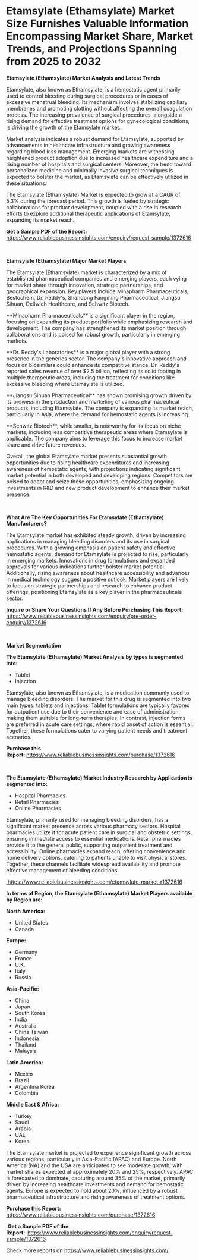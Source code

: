 <p><h1>Etamsylate (Ethamsylate) Market Size Furnishes Valuable Information Encompassing Market Share, Market Trends, and Projections Spanning from 2025 to 2032</h1></p><p><strong>Etamsylate (Ethamsylate) Market Analysis and Latest Trends</strong></p>
<p><p>Etamsylate, also known as Ethamsylate, is a hemostatic agent primarily used to control bleeding during surgical procedures or in cases of excessive menstrual bleeding. Its mechanism involves stabilizing capillary membranes and promoting clotting without affecting the overall coagulation process. The increasing prevalence of surgical procedures, alongside a rising demand for effective treatment options for gynecological conditions, is driving the growth of the Etamsylate market.</p><p>Market analysis indicates a robust demand for Etamsylate, supported by advancements in healthcare infrastructure and growing awareness regarding blood loss management. Emerging markets are witnessing heightened product adoption due to increased healthcare expenditure and a rising number of hospitals and surgical centers. Moreover, the trend toward personalized medicine and minimally invasive surgical techniques is expected to bolster the market, as Etamsylate can be effectively utilized in these situations.</p><p>The Etamsylate (Ethamsylate) Market is expected to grow at a CAGR of 5.3% during the forecast period. This growth is fueled by strategic collaborations for product development, coupled with a rise in research efforts to explore additional therapeutic applications of Etamsylate, expanding its market reach.</p></p>
<p><strong>Get a Sample PDF of the Report:&nbsp;</strong> <a href="https://www.reliablebusinessinsights.com/enquiry/request-sample/1372616?utm_campaign=3007&utm_medium=2&utm_source=Github&utm_content=ia&utm_term=22032025&utm_id=etamsylate-ethamsylate">https://www.reliablebusinessinsights.com/enquiry/request-sample/1372616</a></p>
<p>&nbsp;</p>
<p><strong>Etamsylate (Ethamsylate) Major Market Players</strong></p>
<p><p>The Etamsylate (Ethamsylate) market is characterized by a mix of established pharmaceutical companies and emerging players, each vying for market share through innovation, strategic partnerships, and geographical expansion. Key players include Minapharm Pharmaceuticals, Bestochem, Dr. Reddy's, Shandong Fangming Pharmaceutical, Jiangsu Sihuan, Dellwich Healthcare, and Schwitz Biotech.</p><p>**Minapharm Pharmaceuticals** is a significant player in the region, focusing on expanding its product portfolio while emphasizing research and development. The company has strengthened its market position through collaborations and is poised for robust growth, particularly in emerging markets.</p><p>**Dr. Reddy's Laboratories** is a major global player with a strong presence in the generics sector. The company's innovative approach and focus on biosimilars could enhance its competitive stance. Dr. Reddy's reported sales revenue of over $2.5 billion, reflecting its solid footing in multiple therapeutic areas, including the treatment for conditions like excessive bleeding where Etamsylate is utilized.</p><p>**Jiangsu Sihuan Pharmaceutical** has shown promising growth driven by its prowess in the production and marketing of various pharmaceutical products, including Etamsylate. The company is expanding its market reach, particularly in Asia, where the demand for hemostatic agents is increasing.</p><p>**Schwitz Biotech**, while smaller, is noteworthy for its focus on niche markets, including less competitive therapeutic areas where Etamsylate is applicable. The company aims to leverage this focus to increase market share and drive future revenues.</p><p>Overall, the global Etamsylate market presents substantial growth opportunities due to rising healthcare expenditures and increasing awareness of hemostatic agents, with projections indicating significant market potential in both developed and developing regions. Competitors are poised to adapt and seize these opportunities, emphasizing ongoing investments in R&D and new product development to enhance their market presence.</p></p>
<p>&nbsp;</p>
<p><strong>What Are The Key Opportunities For Etamsylate (Ethamsylate) Manufacturers?</strong></p>
<p><p>The Etamsylate market has exhibited steady growth, driven by increasing applications in managing bleeding disorders and its use in surgical procedures. With a growing emphasis on patient safety and effective hemostatic agents, demand for Etamsylate is projected to rise, particularly in emerging markets. Innovations in drug formulations and expanded approvals for various indications further bolster market potential. Additionally, rising awareness about healthcare accessibility and advances in medical technology suggest a positive outlook. Market players are likely to focus on strategic partnerships and research to enhance product offerings, positioning Etamsylate as a key player in the pharmaceuticals sector.</p></p>
<p><strong>Inquire or Share Your Questions If Any Before Purchasing This Report:</strong> <a href="https://www.reliablebusinessinsights.com/enquiry/pre-order-enquiry/1372616?utm_campaign=3007&utm_medium=2&utm_source=Github&utm_content=ia&utm_term=22032025&utm_id=etamsylate-ethamsylate">https://www.reliablebusinessinsights.com/enquiry/pre-order-enquiry/1372616</a></p>
<p>&nbsp;</p>
<p><strong>Market Segmentation</strong></p>
<p><strong>The Etamsylate (Ethamsylate) Market Analysis by types is segmented into:</strong></p>
<p><ul><li>Tablet</li><li>Injection</li></ul></p>
<p><p>Etamsylate, also known as Ethamsylate, is a medication commonly used to manage bleeding disorders. The market for this drug is segmented into two main types: tablets and injections. Tablet formulations are typically favored for outpatient use due to their convenience and ease of administration, making them suitable for long-term therapies. In contrast, injection forms are preferred in acute care settings, where rapid onset of action is essential. Together, these formulations cater to varying patient needs and treatment scenarios.</p></p>
<p><strong>Purchase this Report:&nbsp;</strong><a href="https://www.reliablebusinessinsights.com/purchase/1372616?utm_campaign=3007&utm_medium=2&utm_source=Github&utm_content=ia&utm_term=22032025&utm_id=etamsylate-ethamsylate">https://www.reliablebusinessinsights.com/purchase/1372616</a></p>
<p>&nbsp;</p>
<p><strong>The Etamsylate (Ethamsylate) Market Industry Research by Application is segmented into:</strong></p>
<p><ul><li>Hospital Pharmacies</li><li>Retail Pharmacies</li><li>Online Pharmacies</li></ul></p>
<p><p>Etamsylate, primarily used for managing bleeding disorders, has a significant market presence across various pharmacy sectors. Hospital pharmacies utilize it for acute patient care in surgical and obstetric settings, ensuring immediate access to essential medications. Retail pharmacies provide it to the general public, supporting outpatient treatment and accessibility. Online pharmacies expand reach, offering convenience and home delivery options, catering to patients unable to visit physical stores. Together, these channels facilitate widespread availability and promote effective management of bleeding conditions.</p></p>
<p><a href="https://www.reliablebusinessinsights.com/etamsylate-market-r1372616?utm_campaign=3007&utm_medium=2&utm_source=Github&utm_content=ia&utm_term=22032025&utm_id=etamsylate-ethamsylate">&nbsp;https://www.reliablebusinessinsights.com/etamsylate-market-r1372616</a></p>
<p><strong>In terms of Region, the Etamsylate (Ethamsylate) Market Players available by Region are:</strong></p>
<p>
    <p> <strong> North America: </strong>
        <ul>
            <li>United States</li>
            <li>Canada</li>
        </ul>
        </p> 
    <p> <strong> Europe: </strong>
        <ul>
            <li>Germany</li>
            <li>France</li>
            <li>U.K.</li>
            <li>Italy</li>
            <li>Russia</li>
        </ul>
        </p> 
    <p> <strong> Asia-Pacific: </strong>
        <ul>
            <li>China</li>
            <li>Japan</li>
            <li>South Korea</li>
            <li>India</li>
            <li>Australia</li>
            <li>China Taiwan</li>
            <li>Indonesia</li>
            <li>Thailand</li>
            <li>Malaysia</li>
        </ul>
        </p> 
    <p> <strong> Latin America: </strong>
        <ul>
            <li>Mexico</li>
            <li>Brazil</li>
            <li>Argentina Korea</li>
            <li>Colombia</li>
        </ul>
        </p> 
    <p> <strong> Middle East & Africa: </strong>
        <ul>
            <li>Turkey</li>
            <li>Saudi</li>
            <li>Arabia</li>
            <li>UAE</li>
            <li>Korea</li>
        </ul>
    </p>
    </p>
<p><p>The Etamsylate market is projected to experience significant growth across various regions, particularly in Asia-Pacific (APAC) and Europe. North America (NA) and the USA are anticipated to see moderate growth, with market shares expected at approximately 20% and 25%, respectively. APAC is forecasted to dominate, capturing around 35% of the market, primarily driven by increasing healthcare investments and demand for hemostatic agents. Europe is expected to hold about 20%, influenced by a robust pharmaceutical infrastructure and rising awareness of treatment options.</p></p>
<p><strong>Purchase this Report: </strong><a href="https://www.reliablebusinessinsights.com/purchase/1372616?utm_campaign=3007&utm_medium=2&utm_source=Github&utm_content=ia&utm_term=22032025&utm_id=etamsylate-ethamsylate">https://www.reliablebusinessinsights.com/purchase/1372616</a></p>
<p>&nbsp;<strong>Get a Sample PDF of the Report:&nbsp;&nbsp;</strong><a href="https://www.reliablebusinessinsights.com/enquiry/request-sample/1372616?utm_campaign=3007&utm_medium=2&utm_source=Github&utm_content=ia&utm_term=22032025&utm_id=etamsylate-ethamsylate">https://www.reliablebusinessinsights.com/enquiry/request-sample/1372616</a></p>
<p><strong></strong></p>
<p>Check more reports on <a href="https://www.reliablebusinessinsights.com/?utm_campaign=3007&utm_medium=2&utm_source=Github&utm_content=ia&utm_term=22032025&utm_id=etamsylate-ethamsylate">https://www.reliablebusinessinsights.com/</a></p>